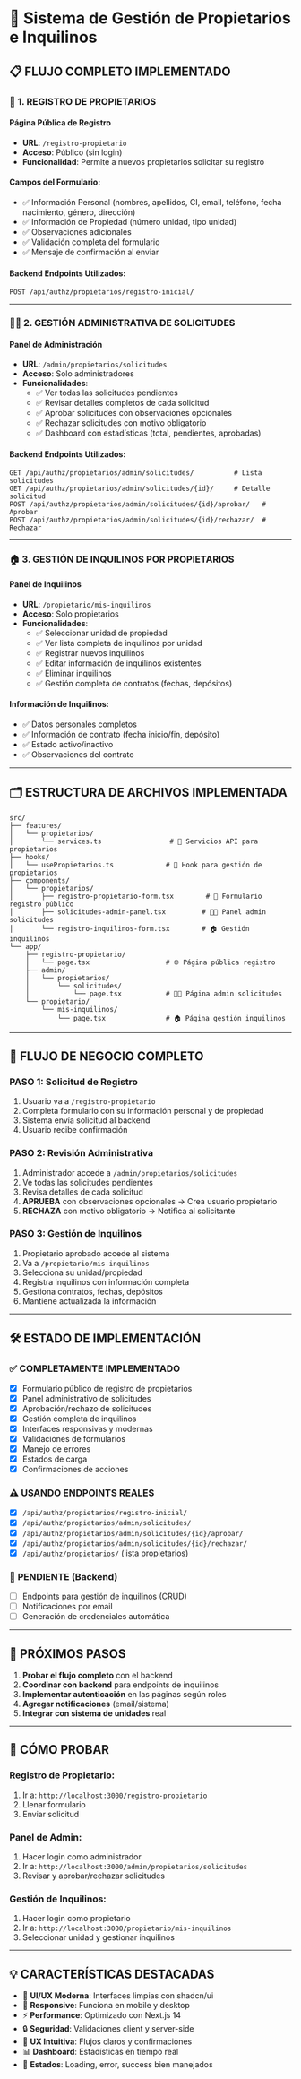 # 🏢 Sistema de Gestión de Propietarios e Inquilinos

## 📋 **FLUJO COMPLETO IMPLEMENTADO**

### 🚀 **1. REGISTRO DE PROPIETARIOS**

#### **Página Pública de Registro**
- **URL**: `/registro-propietario`
- **Acceso**: Público (sin login)
- **Funcionalidad**: Permite a nuevos propietarios solicitar su registro

#### **Campos del Formulario**:
- ✅ Información Personal (nombres, apellidos, CI, email, teléfono, fecha nacimiento, género, dirección)
- ✅ Información de Propiedad (número unidad, tipo unidad)
- ✅ Observaciones adicionales
- ✅ Validación completa del formulario
- ✅ Mensaje de confirmación al enviar

#### **Backend Endpoints Utilizados**:
```
POST /api/authz/propietarios/registro-inicial/
```

---

### 👨‍💼 **2. GESTIÓN ADMINISTRATIVA DE SOLICITUDES**

#### **Panel de Administración**
- **URL**: `/admin/propietarios/solicitudes`
- **Acceso**: Solo administradores
- **Funcionalidades**:
  - ✅ Ver todas las solicitudes pendientes
  - ✅ Revisar detalles completos de cada solicitud
  - ✅ Aprobar solicitudes con observaciones opcionales
  - ✅ Rechazar solicitudes con motivo obligatorio
  - ✅ Dashboard con estadísticas (total, pendientes, aprobadas)

#### **Backend Endpoints Utilizados**:
```
GET /api/authz/propietarios/admin/solicitudes/          # Lista solicitudes
GET /api/authz/propietarios/admin/solicitudes/{id}/     # Detalle solicitud
POST /api/authz/propietarios/admin/solicitudes/{id}/aprobar/   # Aprobar
POST /api/authz/propietarios/admin/solicitudes/{id}/rechazar/  # Rechazar
```

---

### 🏠 **3. GESTIÓN DE INQUILINOS POR PROPIETARIOS**

#### **Panel de Inquilinos**
- **URL**: `/propietario/mis-inquilinos`
- **Acceso**: Solo propietarios
- **Funcionalidades**:
  - ✅ Seleccionar unidad de propiedad
  - ✅ Ver lista completa de inquilinos por unidad
  - ✅ Registrar nuevos inquilinos
  - ✅ Editar información de inquilinos existentes
  - ✅ Eliminar inquilinos
  - ✅ Gestión completa de contratos (fechas, depósitos)

#### **Información de Inquilinos**:
- ✅ Datos personales completos
- ✅ Información de contrato (fecha inicio/fin, depósito)
- ✅ Estado activo/inactivo
- ✅ Observaciones del contrato

---

## 🗂️ **ESTRUCTURA DE ARCHIVOS IMPLEMENTADA**

```
src/
├── features/
│   └── propietarios/
│       └── services.ts                 # 🔧 Servicios API para propietarios
├── hooks/
│   └── usePropietarios.ts             # 🎣 Hook para gestión de propietarios
├── components/
│   └── propietarios/
│       ├── registro-propietario-form.tsx        # 📝 Formulario registro público
│       ├── solicitudes-admin-panel.tsx         # 👨‍💼 Panel admin solicitudes
│       └── registro-inquilinos-form.tsx        # 🏠 Gestión inquilinos
└── app/
    ├── registro-propietario/
    │   └── page.tsx                   # 🌐 Página pública registro
    ├── admin/
    │   └── propietarios/
    │       └── solicitudes/
    │           └── page.tsx           # 👨‍💼 Página admin solicitudes
    └── propietario/
        └── mis-inquilinos/
            └── page.tsx               # 🏠 Página gestión inquilinos
```

---

## 🔄 **FLUJO DE NEGOCIO COMPLETO**

### **PASO 1: Solicitud de Registro**
1. Usuario va a `/registro-propietario`
2. Completa formulario con su información personal y de propiedad
3. Sistema envía solicitud al backend
4. Usuario recibe confirmación

### **PASO 2: Revisión Administrativa**
1. Administrador accede a `/admin/propietarios/solicitudes`
2. Ve todas las solicitudes pendientes
3. Revisa detalles de cada solicitud
4. **APRUEBA** con observaciones opcionales → Crea usuario propietario
5. **RECHAZA** con motivo obligatorio → Notifica al solicitante

### **PASO 3: Gestión de Inquilinos**
1. Propietario aprobado accede al sistema
2. Va a `/propietario/mis-inquilinos`
3. Selecciona su unidad/propiedad
4. Registra inquilinos con información completa
5. Gestiona contratos, fechas, depósitos
6. Mantiene actualizada la información

---

## 🛠️ **ESTADO DE IMPLEMENTACIÓN**

### ✅ **COMPLETAMENTE IMPLEMENTADO**
- [x] Formulario público de registro de propietarios
- [x] Panel administrativo de solicitudes
- [x] Aprobación/rechazo de solicitudes
- [x] Gestión completa de inquilinos
- [x] Interfaces responsivas y modernas
- [x] Validaciones de formularios
- [x] Manejo de errores
- [x] Estados de carga
- [x] Confirmaciones de acciones

### ⚠️ **USANDO ENDPOINTS REALES**
- [x] `/api/authz/propietarios/registro-inicial/`
- [x] `/api/authz/propietarios/admin/solicitudes/`
- [x] `/api/authz/propietarios/admin/solicitudes/{id}/aprobar/`
- [x] `/api/authz/propietarios/admin/solicitudes/{id}/rechazar/`
- [x] `/api/authz/propietarios/` (lista propietarios)

### 📝 **PENDIENTE (Backend)**
- [ ] Endpoints para gestión de inquilinos (CRUD)
- [ ] Notificaciones por email
- [ ] Generación de credenciales automática

---

## 🚦 **PRÓXIMOS PASOS**

1. **Probar el flujo completo** con el backend
2. **Coordinar con backend** para endpoints de inquilinos
3. **Implementar autenticación** en las páginas según roles
4. **Agregar notificaciones** (email/sistema)
5. **Integrar con sistema de unidades** real

---

## 🧪 **CÓMO PROBAR**

### **Registro de Propietario**:
1. Ir a: `http://localhost:3000/registro-propietario`
2. Llenar formulario
3. Enviar solicitud

### **Panel de Admin**:
1. Hacer login como administrador
2. Ir a: `http://localhost:3000/admin/propietarios/solicitudes`
3. Revisar y aprobar/rechazar solicitudes

### **Gestión de Inquilinos**:
1. Hacer login como propietario
2. Ir a: `http://localhost:3000/propietario/mis-inquilinos`
3. Seleccionar unidad y gestionar inquilinos

---

## 💡 **CARACTERÍSTICAS DESTACADAS**

- 🎨 **UI/UX Moderna**: Interfaces limpias con shadcn/ui
- 📱 **Responsive**: Funciona en mobile y desktop
- ⚡ **Performance**: Optimizado con Next.js 14
- 🔒 **Seguridad**: Validaciones client y server-side
- 🎯 **UX Intuitiva**: Flujos claros y confirmaciones
- 📊 **Dashboard**: Estadísticas en tiempo real
- 🔄 **Estados**: Loading, error, success bien manejados